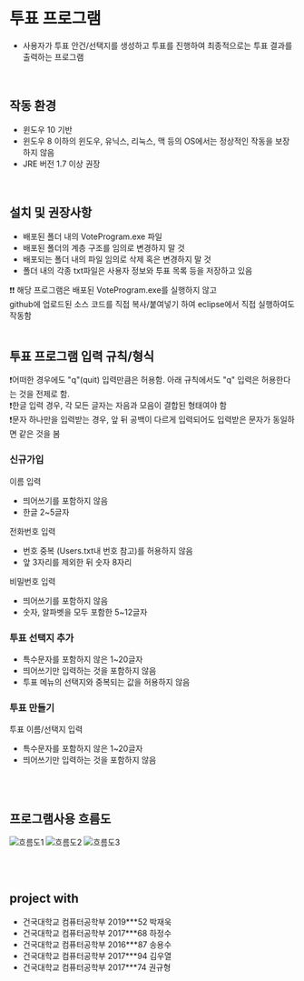 # 투표 프로그램

* 사용자가 투표 안건/선택지를 생성하고 투표를 진행하여 최종적으로는 투표 결과를 출력하는 프로그램 
<br />

## 작동 환경 
* 윈도우 10 기반 
* 윈도우 8 이하의 윈도우, 유닉스, 리눅스, 맥 등의 OS에서는 정상적인 작동을 보장하지 않음
* JRE 버전 1.7 이상 권장
<br />

## 설치 및 권장사항
* 배포된 폴더 내의 VoteProgram.exe 파일 
* 배포된 폴더의 계층 구조를 임의로 변경하지 말 것
* 배포되는 폴더 내의 파일 임의로 삭제 혹은 변경하지 말 것
* 폴더 내의 각종 txt파일은 사용자 정보와 투표 목록 등을 저장하고 있음 

❗❗ 해당 프로그램은 배포된 VoteProgram.exe를 실행하지 않고 <br /> 
github에 업로드된 소스 코드를 직접 복사/붙여넣기 하여 eclipse에서 직접 실행하여도 작동함 
<br />
<br />


## 투표 프로그램 입력 규칙/형식
❗어떠한 경우에도 "q"(quit) 입력만큼은 허용함. 아래 규칙에서도 "q" 입력은 허용한다는 것을 전제로 함. <br />
❗한글 입력 경우, 각 모든 글자는 자음과 모음이 결합된 형태여야 함 <br />
❗문자 하나만을 입력받는 경우, 앞 뒤 공백이 다르게 입력되어도 입력받은 문자가 동일하면 같은 것을 봄 

### 신규가입

이름 입력
* 띄어쓰기를 포함하지 않음
* 한글 2~5글자

전화번호 입력
* 번호 중복 (Users.txt내 번호 참고)를 허용하지 않음
* 앞 3자리를 제외한 뒤 숫자 8자리

비밀번호 입력
* 띄어쓰기를 포함하지 않음
* 숫자, 알파벳을 모두 포함한 5~12글자

### 투표 선택지 추가
* 특수문자를 포함하지 않은 1~20글자
* 띄어쓰기만 입력하는 것을 포함하지 않음
* 투표 메뉴의 선택지와 중복되는 값을 허용하지 않음

### 투표 만들기
투표 이름/선택지 입력
* 특수문자를 포함하지 않은 1~20글자
* 띄어쓰기만 입력하는 것을 포함하지 않음

<br />
<br />


## 프로그램사용 흐름도
![흐름도1](https://user-images.githubusercontent.com/57056933/147407341-b3ab6fb3-5233-4f85-b366-0f66fa08206f.JPG)
![흐름도2](https://user-images.githubusercontent.com/57056933/147407342-b59f7f06-0c0c-4a39-ba65-faf9128136ae.JPG)
![흐름도3](https://user-images.githubusercontent.com/57056933/147407344-2070471e-f834-46e4-8974-4392f40b1f7f.JPG)

<br />
<br />


## project with
* 건국대학교 컴퓨터공학부 2019***52 박재욱
* 건국대학교 컴퓨터공학부 2017***68 하정수
* 건국대학교 컴퓨터공학부 2016***87 송용수
* 건국대학교 컴퓨터공학부 2017***94 김우열
* 건국대학교 컴퓨터공학부 2017***74 권규형
